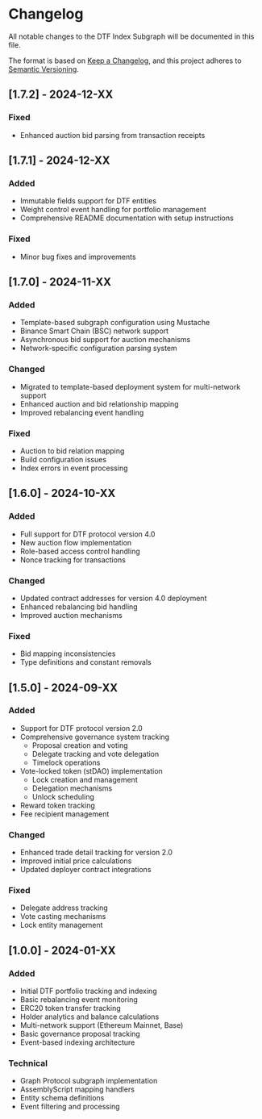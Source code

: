 # Changelog

All notable changes to the DTF Index Subgraph will be documented in this file.

The format is based on [Keep a Changelog](https://keepachangelog.com/en/1.0.0/),
and this project adheres to [Semantic Versioning](https://semver.org/spec/v2.0.0.html).

## [1.7.2] - 2024-12-XX

### Fixed

- Enhanced auction bid parsing from transaction receipts

## [1.7.1] - 2024-12-XX

### Added

- Immutable fields support for DTF entities
- Weight control event handling for portfolio management
- Comprehensive README documentation with setup instructions

### Fixed

- Minor bug fixes and improvements

## [1.7.0] - 2024-11-XX

### Added

- Template-based subgraph configuration using Mustache
- Binance Smart Chain (BSC) network support
- Asynchronous bid support for auction mechanisms
- Network-specific configuration parsing system

### Changed

- Migrated to template-based deployment system for multi-network support
- Enhanced auction and bid relationship mapping
- Improved rebalancing event handling

### Fixed

- Auction to bid relation mapping
- Build configuration issues
- Index errors in event processing

## [1.6.0] - 2024-10-XX

### Added

- Full support for DTF protocol version 4.0
- New auction flow implementation
- Role-based access control handling
- Nonce tracking for transactions

### Changed

- Updated contract addresses for version 4.0 deployment
- Enhanced rebalancing bid handling
- Improved auction mechanisms

### Fixed

- Bid mapping inconsistencies
- Type definitions and constant removals

## [1.5.0] - 2024-09-XX

### Added

- Support for DTF protocol version 2.0
- Comprehensive governance system tracking
  - Proposal creation and voting
  - Delegate tracking and vote delegation
  - Timelock operations
- Vote-locked token (stDAO) implementation
  - Lock creation and management
  - Delegation mechanisms
  - Unlock scheduling
- Reward token tracking
- Fee recipient management

### Changed

- Enhanced trade detail tracking for version 2.0
- Improved initial price calculations
- Updated deployer contract integrations

### Fixed

- Delegate address tracking
- Vote casting mechanisms
- Lock entity management

## [1.0.0] - 2024-01-XX

### Added

- Initial DTF portfolio tracking and indexing
- Basic rebalancing event monitoring
- ERC20 token transfer tracking
- Holder analytics and balance calculations
- Multi-network support (Ethereum Mainnet, Base)
- Basic governance proposal tracking
- Event-based indexing architecture

### Technical

- Graph Protocol subgraph implementation
- AssemblyScript mapping handlers
- Entity schema definitions
- Event filtering and processing

